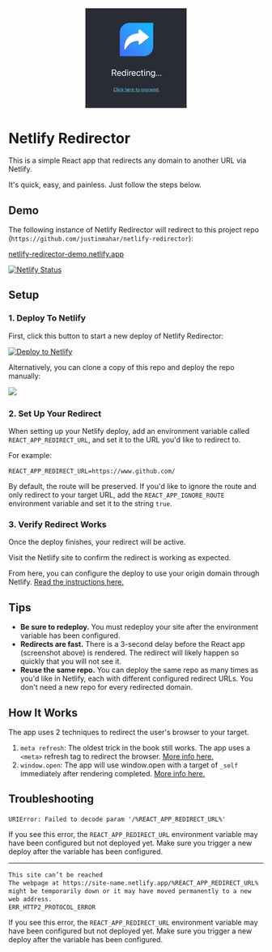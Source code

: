 <div align="center">
  <img src="./screenshot.png" width="200" />
</div>

# Netlify Redirector

This is a simple React app that redirects any domain to another URL via Netlify.

It's quick, easy, and painless. Just follow the steps below.

## Demo

The following instance of Netlify Redirector will redirect to this project repo (`https://github.com/justinmahar/netlify-redirector`): 

[netlify-redirector-demo.netlify.app](https://netlify-redirector-demo.netlify.app/)

[![Netlify Status](https://api.netlify.com/api/v1/badges/fcf3fe57-4573-4503-8def-b52b97453fb7/deploy-status)](https://app.netlify.com/sites/netlify-redirector-demo/deploys)

## Setup

### 1. Deploy To Netlify

First, click this button to start a new deploy of Netlify Redirector:

[![Deploy to Netlify](https://www.netlify.com/img/deploy/button.svg)](https://app.netlify.com/start/deploy?repository=https://github.com/justinmahar/netlify-redirector)

Alternatively, you can clone a copy of this repo and deploy the repo manually:

<a href="https://github.com/justinmahar/netlify-redirector/generate">
  <img src="https://img.shields.io/badge/GitHub-Use%20this%20template-brightgreen"/>
</a>

### 2. Set Up Your Redirect

When setting up your Netlify deploy, add an environment variable called `REACT_APP_REDIRECT_URL`, and set it to the URL you'd like to redirect to.

For example:

```
REACT_APP_REDIRECT_URL=https://www.github.com/
```

By default, the route will be preserved. If you'd like to ignore the route and only redirect to your target URL, add the `REACT_APP_IGNORE_ROUTE` environment variable and set it to the string `true`.

### 3. Verify Redirect Works

Once the deploy finishes, your redirect will be active.

Visit the Netlify site to confirm the redirect is working as expected.

From here, you can configure the deploy to use your origin domain through Netlify. [Read the instructions here.](https://docs.netlify.com/domains-https/custom-domains/)

## Tips

- **Be sure to redeploy.** You must redeploy your site after the environment variable has been configured.
- **Redirects are fast.** There is a 3-second delay before the React app (screenshot above) is rendered. The redirect will likely happen so quickly that you will not see it.
- **Reuse the same repo.** You can deploy the same repo as many times as you'd like in Netlify, each with different configured redirect URLs. You don't need a new repo for every redirected domain.

## How It Works

The app uses 2 techniques to redirect the user's browser to your target.

1. `meta refresh`: The oldest trick in the book still works. The app uses a `<meta>` refresh tag to redirect the browser. [More info here.](https://developer.mozilla.org/en-US/docs/Web/HTML/Element/meta#refresh)
2. `window.open`: The app will use window.open with a target of `_self` immediately after rendering completed. [More info here.](https://developer.mozilla.org/en-US/docs/Web/API/Window/open)

## Troubleshooting

`URIError: Failed to decode param '/%REACT_APP_REDIRECT_URL%'`

If you see this error, the `REACT_APP_REDIRECT_URL` environment variable may have been configured but not deployed yet. Make sure you trigger a new deploy after the variable has been configured. 

---

```
This site can’t be reached
The webpage at https://site-name.netlify.app/%REACT_APP_REDIRECT_URL% might be temporarily down or it may have moved permanently to a new web address.
ERR_HTTP2_PROTOCOL_ERROR
```

If you see this error, the `REACT_APP_REDIRECT_URL` environment variable may have been configured but not deployed yet. Make sure you trigger a new deploy after the variable has been configured. 